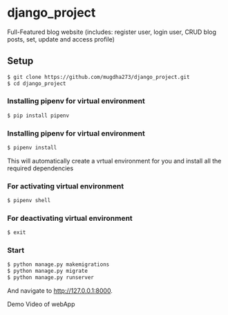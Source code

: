 # django_project
Full-Featured blog website (includes: register user, login user, CRUD blog posts, set, update and access profile)
## Setup

```sh
$ git clone https://github.com/mugdha273/django_project.git
$ cd django_project
```

### Installing pipenv for virtual environment

```sh
$ pip install pipenv
```

### Installing pipenv for virtual environment

```sh
$ pipenv install
```

This will automatically create a vrtual environment for you and install all the required dependencies

### For activating virtual environment

```sh
$ pipenv shell
```

### For deactivating virtual environment

```sh
$ exit
```

### Start

```sh
$ python manage.py makemigrations
$ python manage.py migrate
$ python manage.py runserver
```
And navigate to http://127.0.0.1:8000.

Demo Video of webApp



